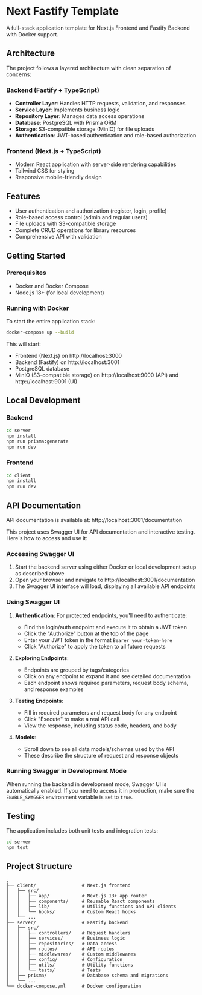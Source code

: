 # Next Fastify Template

A full-stack application template for Next.js Frontend and Fastify Backend with Docker support. 

## Architecture

The project follows a layered architecture with clean separation of concerns:

### Backend (Fastify + TypeScript)

- **Controller Layer**: Handles HTTP requests, validation, and responses
- **Service Layer**: Implements business logic
- **Repository Layer**: Manages data access operations
- **Database**: PostgreSQL with Prisma ORM
- **Storage**: S3-compatible storage (MinIO) for file uploads
- **Authentication**: JWT-based authentication and role-based authorization

### Frontend (Next.js + TypeScript)

- Modern React application with server-side rendering capabilities
- Tailwind CSS for styling
- Responsive mobile-friendly design

## Features

- User authentication and authorization (register, login, profile)
- Role-based access control (admin and regular users)
- File uploads with S3-compatible storage
- Complete CRUD operations for library resources
- Comprehensive API with validation

## Getting Started

### Prerequisites

- Docker and Docker Compose
- Node.js 18+ (for local development)

### Running with Docker

To start the entire application stack:

```bash
docker-compose up --build
```

This will start:
- Frontend (Next.js) on http://localhost:3000
- Backend (Fastify) on http://localhost:3001
- PostgreSQL database
- MinIO (S3-compatible storage) on http://localhost:9000 (API) and http://localhost:9001 (UI)

## Local Development

### Backend

```bash
cd server
npm install
npm run prisma:generate
npm run dev
```

### Frontend

```bash
cd client
npm install
npm run dev
```

## API Documentation

API documentation is available at: http://localhost:3001/documentation

This project uses Swagger UI for API documentation and interactive testing. Here's how to access and use it:

### Accessing Swagger UI

1. Start the backend server using either Docker or local development setup as described above
2. Open your browser and navigate to http://localhost:3001/documentation
3. The Swagger UI interface will load, displaying all available API endpoints

### Using Swagger UI

1. **Authentication**: For protected endpoints, you'll need to authenticate:
   - Find the login/auth endpoint and execute it to obtain a JWT token
   - Click the "Authorize" button at the top of the page
   - Enter your JWT token in the format `Bearer your-token-here`
   - Click "Authorize" to apply the token to all future requests

2. **Exploring Endpoints**:
   - Endpoints are grouped by tags/categories
   - Click on any endpoint to expand it and see detailed documentation
   - Each endpoint shows required parameters, request body schema, and response examples

3. **Testing Endpoints**:
   - Fill in required parameters and request body for any endpoint
   - Click "Execute" to make a real API call
   - View the response, including status code, headers, and body

4. **Models**:
   - Scroll down to see all data models/schemas used by the API
   - These describe the structure of request and response objects

### Running Swagger in Development Mode

When running the backend in development mode, Swagger UI is automatically enabled. If you need to access it in production, make sure the `ENABLE_SWAGGER` environment variable is set to `true`.

## Testing

The application includes both unit tests and integration tests:

```bash
cd server
npm test
```

## Project Structure

```
.
├── client/                 # Next.js frontend
│   ├── src/
│   │   ├── app/            # Next.js 13+ app router
│   │   ├── components/     # Reusable React components
│   │   ├── lib/            # Utility functions and API clients
│   │   └── hooks/          # Custom React hooks
│   └── ...
├── server/                 # Fastify backend
│   ├── src/
│   │   ├── controllers/    # Request handlers
│   │   ├── services/       # Business logic
│   │   ├── repositories/   # Data access
│   │   ├── routes/         # API routes
│   │   ├── middlewares/    # Custom middlewares
│   │   ├── config/         # Configuration
│   │   ├── utils/          # Utility functions
│   │   └── tests/          # Tests
│   ├── prisma/             # Database schema and migrations
│   └── ...
└── docker-compose.yml      # Docker configuration
```
